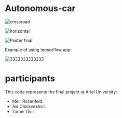 # Autonomous-car

![crossroad](https://user-images.githubusercontent.com/57869913/130615178-372a3934-56d3-4a33-b50f-e83f90a29ef9.gif)

![horizontal](https://user-images.githubusercontent.com/57869913/130614000-14cc98d5-7884-4a8c-87d6-ea9c83cd42eb.gif)


![Poster final](https://user-images.githubusercontent.com/57190914/121051268-00723680-c7c2-11eb-8f82-a15881cdd9d5.png)



Example of using tensorflow app:

![3333333333333](https://user-images.githubusercontent.com/57190914/121053497-1c76d780-c7c4-11eb-9c5c-7448eaf7fae3.gif)


# participants

This code represents the final project at Ariel University:

* Meir Rozenfeld
* Avi Chickvashvili 
* Tomer Dvir 
